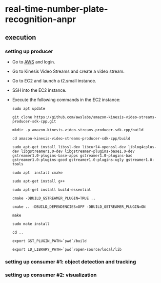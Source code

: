 # real-time-number-plate-recognition-anpr

## execution

### setting up producer

- Go to [AWS](https://aws.amazon.com/) and login.
- Go to Kinesis Video Streams and create a video stream.
- Go to EC2 and launch a t2.small instance.
- SSH into the EC2 instance.
- Execute the following commands in the EC2 instance:

      sudo apt update

      git clone https://github.com/awslabs/amazon-kinesis-video-streams-producer-sdk-cpp.git

      mkdir -p amazon-kinesis-video-streams-producer-sdk-cpp/build

      cd amazon-kinesis-video-streams-producer-sdk-cpp/build

      sudo apt-get install libssl-dev libcurl4-openssl-dev liblog4cplus-dev libgstreamer1.0-dev libgstreamer-plugins-base1.0-dev gstreamer1.0-plugins-base-apps gstreamer1.0-plugins-bad gstreamer1.0-plugins-good gstreamer1.0-plugins-ugly gstreamer1.0-tools

      sudo apt  install cmake

      sudo apt-get install g++

      sudo apt-get install build-essential
  
      cmake -DBUILD_GSTREAMER_PLUGIN=TRUE ..

      cmake .. -DBUILD_DEPENDENCIES=OFF -DBUILD_GSTREAMER_PLUGIN=ON

      make

      sudo make install

      cd ..

      export GST_PLUGIN_PATH=`pwd`/build

      export LD_LIBRARY_PATH=`pwd`/open-source/local/lib

  

      

### setting up consumer #1: object detection and tracking

### setting up consumer #2: visualization

